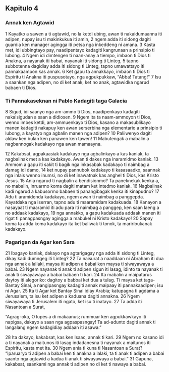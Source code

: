 Kapitulo 4
----------

### Annak ken Agtawid

1 Kayatko a sawen a ti agtawid, no la ketdi ubing, awan ti nakaidumaanna iti adipen, nupay isu ti makinkukua iti amin,
2 ngem adda iti sidong dagiti guardia ken manager agingga iti petsa nga inkeddeng ni amana.
3 Kasta met, idi ubbingtayo pay, naadipentayo kadagiti kangrunaan a prinsipio ti lubong.
4 Ngem idi dimtengen ti naan-anay a tiempo, imbaon ti Dios ti Anakna, a nayanak iti babai, nayanak iti sidong ti Linteg,
5 tapno subbotenna dagidiay adda iti sidong ti Linteg, tapno umawattayo iti pannakaampon kas annak.
6 Ket gapu ta annakkayo, imbaon ti Dios ti Espiritu ti Anakna iti puspusotayo, nga agpukpukkaw, “Abba! Tatang!"
7 Isu a saankan nga adipen, no di ket anak, ket no anak, agtawidka ngarud babaen ti Dios.

### Ti Pannakaseknan ni Pablo Kadagiti taga Galacia

8 Sigud, idi saanyo nga am-ammo ti Dios, naadipenkayo kadagiti nakaisigudan a saan a didiosen.
9 Ngem ita ta naam-ammoyon ti Dios, wenno imbes ketdi, am-ammuenkayo ti Dios, kasano a makasublikayo manen kadagiti nakapuy ken awan serserbina nga elementario a prinsipio ti lubong, a kayatyo nga agbalin manen nga adipen?
10 Paliiwenyo dagiti aldaw ken bulan ken panawen ken tawen!
11 Mabutengak a mabalin a nagbannogak kadakayo nga awan mamaayna.

12 Kakabsat, agpakaasiak kadakayo nga agbalinkayo a kas kaniak, ta nagbalinak met a kas kadakayo. Awan ti dakes nga inaramidmo kaniak.
13 Ammom a gapu iti sakit ti bagik nga inkasabak kadakayo ti naimbag a damag idi damo,
14 ket nupay pannubok kadakayo ti kasasaadko, saannak nga inlais wenno inumsi, no di ket inawatnak kas anghel ti Dios, kas Kristo Jesus.
15 Ania ngarud ti nagbalin a bendisionmo? Ta paneknekak kenka a, no mabalin, inruarmo koma dagiti matam ket intedmo kaniak.
16 Nagbalinak kadi ngarud a kabusormo babaen ti panangibagak kenka iti kinapudno?
17 Adu ti aramidenda kadakayo, ngem awan ti naimbag a panggepda. Kayatdaka nga iserran, tapno adu ti maaramidam kadakuada.
18 Kanayon a nasayaat ti maaramid iti adu para iti naimbag a panggep, ken saan laeng a no addaak kadakayo,
19 nga annakko, a gapu kadakuada addaak manen iti rigat ti panagpasngay agingga a mabukel ni Kristo kadakayo!
20 Sapay koma ta adda koma kadakayo ita ket baliwak ti tonok, ta mariribukanak kadakayo.

### Pagarigan da Agar ken Sara

21 Ibagayo kaniak, dakayo nga agtarigagay nga adda iti sidong ti Linteg, dikay kadi dumngeg iti Linteg?
22 Ta naisurat a naaddaan ni Abraham iti dua nga annak a lallaki, maysa iti adipen a babai ken maysa ti siwayawaya a babai.
23 Ngem nayanak ti anak ti adipen sigun iti lasag, idinto ta nayanak ti anak ti siwayawaya a babai babaen ti kari.
24 Ita mabalin a maipatarus daytoy iti alegoriko: dagitoy a babbai ket dua a tulag. Ti maysa ket taga-Bantay Sinai, a nangipasngay kadagiti annak maipaay iti pannakaadipen; isu ni Agar.
25 Ita ti Agar ket Bantay Sinai idiay Arabia; katupagna ti agdama a Jerusalem, ta isu ket adipen a kaduana dagiti annakna.
26 Ngem siwayawaya ti Jerusalem iti ngato, ket isu ti inatayo.
27 Ta adda iti Nasantoan a Surat,

“Agrag-oka, O lupes a di makaanus;
     rummuar ken agpukkawkayo iti napigsa, dakayo a saan nga agpaspasngay!
Ta ad-adunto dagiti annak ti langalang
     ngem kadagidiay addaan iti asawa.”

28 Ita dakayo, kakabsat, kas ken Isaac, annak ti kari.
29 Ngem no kasano idi a ti nayanak a maitunos iti lasag indadanesna ti nayanak a maitunos iti Espiritu, kasta met ita.
30 Ngem ania ti kuna ti Nasantoan a Surat? “Iparuaryo ti adipen a babai ken ti anakna a lalaki, ta ti anak ti adipen a babai saanto nga agtawid a kadua ti anak ti siwayawaya a babai.”
31 Gapuna, kakabsat, saankami nga annak ti adipen no di ket ti nawaya a babai.
